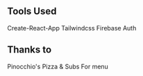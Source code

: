 ## Tools Used

Create-React-App
Tailwindcss
Firebase Auth

## Thanks to

Pinocchio's Pizza & Subs
For menu
